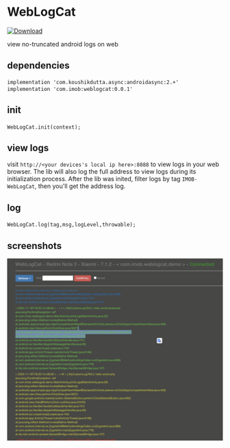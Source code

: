 # WebLogCat
[ ![Download](https://api.bintray.com/packages/imob/maven/weblogcat/images/download.svg?version=0.0.1) ](https://bintray.com/imob/maven/weblogcat/0.0.1/link)

view no-truncated android logs on web

## dependencies
```
implementation 'com.koushikdutta.async:androidasync:2.+'
implementation 'com.imob:weblogcat:0.0.1'
```

## init
`WebLogCat.init(context);`

## view logs
visit `http://<your devices's local ip here>:8088` to view logs in your web browser. The lib will also log the full address to view logs during its initialization process. After the lib was inited, filter logs by tag `IMOB-WebLogCat`, then you'll get the address log.


## log

`WebLogCat.log(tag,msg,logLevel,throwable);`

## screenshots
![](md_res/screenshot.png)
